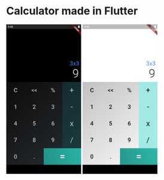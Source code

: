 # Calculator made in Flutter
<div> 
  <img title="a title" alt="Alt text" src="screenshots\DarkMode.png" style="display: inline-block; width: 200px;">
  <img title="a title" alt="Alt text" src="screenshots\LightMode.png" style="display: inline-block; width: 200px;">
</div>

